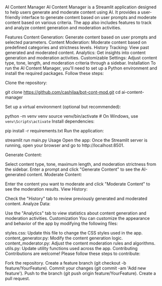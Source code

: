 AI Content Manager
AI Content Manager is a Streamlit application designed to help users generate and moderate content using AI. It provides a user-friendly interface to generate content based on user prompts and moderate content based on various criteria. The app also includes features to track and analyze content generation and moderation activities.

Features
Content Generation: Generate content based on user prompts and selected parameters.
Content Moderation: Moderate content based on predefined categories and strictness levels.
History Tracking: View past generated and moderated content.
Analytics: Get insights into content generation and moderation activities.
Customizable Settings: Adjust content type, tone, length, and moderation criteria through a sidebar.
Installation
To run the AI Content Manager, you'll need to set up a Python environment and install the required packages. Follow these steps:

Clone the repository:

git clone https://github.com/cashilaa/bot-cont-mod.git
cd ai-content-manager

Set up a virtual environment (optional but recommended):

python -m venv venv
source venv/bin/activate  # On Windows, use `venv\Scripts\activate`
Install dependencies:


pip install -r requirements.txt
Run the application:

streamlit run main.py
Usage
Open the app: Once the Streamlit server is running, open your browser and go to http://localhost:8501.

Generate Content:

Select content type, tone, maximum length, and moderation strictness from the sidebar.
Enter a prompt and click "Generate Content" to see the AI-generated content.
Moderate Content:

Enter the content you want to moderate and click "Moderate Content" to see the moderation results.
View History:

Check the "History" tab to review previously generated and moderated content.
Analyze Data:

Use the "Analytics" tab to view statistics about content generation and moderation activities.
Customization
You can customize the appearance and behavior of the app by modifying the following files:

styles.css: Update this file to change the CSS styles used in the app.
content_generator.py: Modify the content generation logic.
content_moderator.py: Adjust the content moderation rules and algorithms.
utils.py: Update utility functions used across the app.
Contributing
Contributions are welcome! Please follow these steps to contribute:

Fork the repository.
Create a feature branch (git checkout -b feature/YourFeature).
Commit your changes (git commit -am 'Add new feature').
Push to the branch (git push origin feature/YourFeature).
Create a pull request.